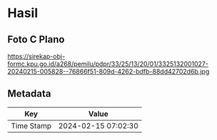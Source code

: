 # Hasil

## Foto C Plano

https://sirekap-obj-formc.kpu.go.id/a268/pemilu/pdpr/33/25/13/20/01/3325132001027-20240215-005828--76866f51-809d-4262-bdfb-88dd42702d6b.jpg


## Metadata

| Key        | Value               |
| ---------- | ------------------- |
| Time Stamp | 2024-02-15 07:02:30 |



